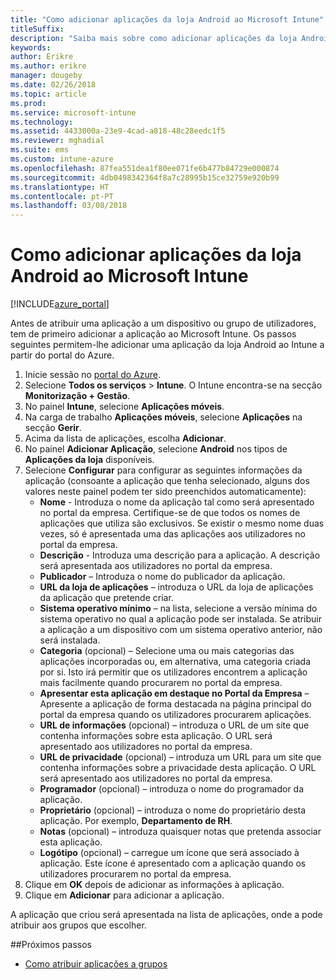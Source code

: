 ```yaml
---
title: "Como adicionar aplicações da loja Android ao Microsoft Intune"
titleSuffix: 
description: "Saiba mais sobre como adicionar aplicações da loja Android ao Microsoft Intune."
keywords: 
author: Erikre
ms.author: erikre
manager: dougeby
ms.date: 02/26/2018
ms.topic: article
ms.prod: 
ms.service: microsoft-intune
ms.technology: 
ms.assetid: 4433000a-23e9-4cad-a818-48c28eedc1f5
ms.reviewer: mghadial
ms.suite: ems
ms.custom: intune-azure
ms.openlocfilehash: 87fea551dea1f80ee071fe6b477b84729e000874
ms.sourcegitcommit: 4db0498342364f8a7c28995b15ce32759e920b99
ms.translationtype: HT
ms.contentlocale: pt-PT
ms.lasthandoff: 03/08/2018
---
```

# <a name="how-to-add-android-store-apps-to-microsoft-intune"></a>Como adicionar aplicações da loja Android ao Microsoft Intune

[!INCLUDE[azure_portal](./includes/azure_portal.md)]

Antes de atribuir uma aplicação a um dispositivo ou grupo de utilizadores, tem de primeiro adicionar a aplicação ao Microsoft Intune. Os passos seguintes permitem-lhe adicionar uma aplicação da loja Android ao Intune a partir do portal do Azure.

1. Inicie sessão no [portal do Azure](https://portal.azure.com).
2. Selecione **Todos os serviços** > **Intune**. O Intune encontra-se na secção **Monitorização + Gestão**.
3. No painel **Intune**, selecione **Aplicações móveis**.
4. Na carga de trabalho **Aplicações móveis**, selecione **Aplicações** na secção **Gerir**.
5. Acima da lista de aplicações, escolha **Adicionar**.
6. No painel **Adicionar Aplicação**, selecione **Android** nos tipos de **Aplicações da loja** disponíveis.
7. Selecione **Configurar** para configurar as seguintes informações da aplicação (consoante a aplicação que tenha selecionado, alguns dos valores neste painel podem ter sido preenchidos automaticamente):
    - **Nome** - Introduza o nome da aplicação tal como será apresentado no portal da empresa. Certifique-se de que todos os nomes de aplicações que utiliza são exclusivos. Se existir o mesmo nome duas vezes, só é apresentada uma das aplicações aos utilizadores no portal da empresa.
    - **Descrição** - Introduza uma descrição para a aplicação. A descrição será apresentada aos utilizadores no portal da empresa.
    - **Publicador** – Introduza o nome do publicador da aplicação.
    - **URL da loja de aplicações** – introduza o URL da loja de aplicações da aplicação que pretende criar.
    - **Sistema operativo mínimo** – na lista, selecione a versão mínima do sistema operativo no qual a aplicação pode ser instalada. Se atribuir a aplicação a um dispositivo com um sistema operativo anterior, não será instalada.
    - **Categoria** (opcional) – Selecione uma ou mais categorias das aplicações incorporadas ou, em alternativa, uma categoria criada por si. Isto irá permitir que os utilizadores encontrem a aplicação mais facilmente quando procurarem no portal da empresa.
    - **Apresentar esta aplicação em destaque no Portal da Empresa** – Apresente a aplicação de forma destacada na página principal do portal da empresa quando os utilizadores procurarem aplicações.
    - **URL de informações** (opcional) – introduza o URL de um site que contenha informações sobre esta aplicação. O URL será apresentado aos utilizadores no portal da empresa.
    - **URL de privacidade** (opcional) – introduza um URL para um site que contenha informações sobre a privacidade desta aplicação. O URL será apresentado aos utilizadores no portal da empresa.
    - **Programador** (opcional) – introduza o nome do programador da aplicação.
    - **Proprietário** (opcional) – introduza o nome do proprietário desta aplicação. Por exemplo, **Departamento de RH**.
    - **Notas** (opcional) – introduza quaisquer notas que pretenda associar esta aplicação.
    - **Logótipo** (opcional) – carregue um ícone que será associado à aplicação. Este ícone é apresentado com a aplicação quando os utilizadores procurarem no portal da empresa.
8. Clique em **OK** depois de adicionar as informações à aplicação.
9. Clique em **Adicionar** para adicionar a aplicação.

A aplicação que criou será apresentada na lista de aplicações, onde a pode atribuir aos grupos que escolher. 

##<a name="next-steps"></a>Próximos passos

- [Como atribuir aplicações a grupos](apps-deploy.md)